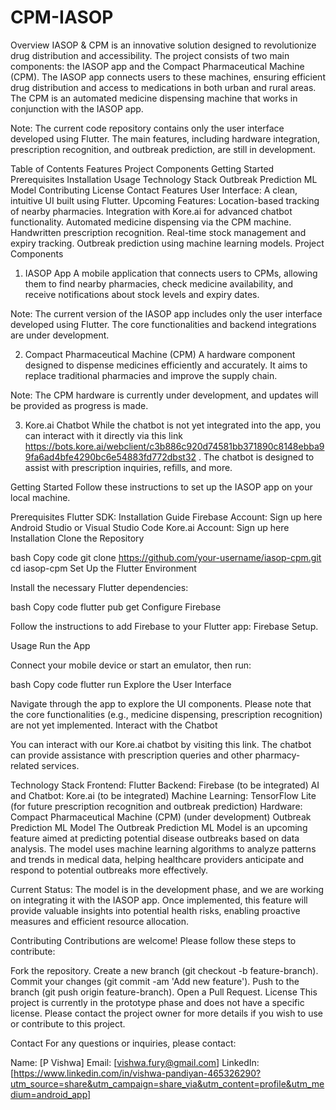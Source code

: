 # CPM-IASOP
Overview
IASOP & CPM is an innovative solution designed to revolutionize drug distribution and accessibility. The project consists of two main components: the IASOP app and the Compact Pharmaceutical Machine (CPM). The IASOP app connects users to these machines, ensuring efficient drug distribution and access to medications in both urban and rural areas. The CPM is an automated medicine dispensing machine that works in conjunction with the IASOP app.

Note: The current code repository contains only the user interface developed using Flutter. The main features, including hardware integration, prescription recognition, and outbreak prediction, are still in development.

Table of Contents
Features
Project Components
Getting Started
Prerequisites
Installation
Usage
Technology Stack
Outbreak Prediction ML Model
Contributing
License
Contact
Features
User Interface: A clean, intuitive UI built using Flutter.
Upcoming Features:
Location-based tracking of nearby pharmacies.
Integration with Kore.ai for advanced chatbot functionality.
Automated medicine dispensing via the CPM machine.
Handwritten prescription recognition.
Real-time stock management and expiry tracking.
Outbreak prediction using machine learning models.
Project Components
1. IASOP App
A mobile application that connects users to CPMs, allowing them to find nearby pharmacies, check medicine availability, and receive notifications about stock levels and expiry dates.

Note: The current version of the IASOP app includes only the user interface developed using Flutter. The core functionalities and backend integrations are under development.

2. Compact Pharmaceutical Machine (CPM)
A hardware component designed to dispense medicines efficiently and accurately. It aims to replace traditional pharmacies and improve the supply chain.

Note: The CPM hardware is currently under development, and updates will be provided as progress is made.

3. Kore.ai Chatbot
While the chatbot is not yet integrated into the app, you can interact with it directly via this link https://bots.kore.ai/webclient/c3b886c920d74581bb371890c8148ebba99fa6ad4bfe4290bc6e54883fd772dbst32 . The chatbot is designed to assist with prescription inquiries, refills, and more.

Getting Started
Follow these instructions to set up the IASOP app on your local machine.

Prerequisites
Flutter SDK: Installation Guide
Firebase Account: Sign up here
Android Studio or Visual Studio Code
Kore.ai Account: Sign up here
Installation
Clone the Repository

bash
Copy code
git clone https://github.com/your-username/iasop-cpm.git
cd iasop-cpm
Set Up the Flutter Environment

Install the necessary Flutter dependencies:

bash
Copy code
flutter pub get
Configure Firebase

Follow the instructions to add Firebase to your Flutter app: Firebase Setup.

Usage
Run the App

Connect your mobile device or start an emulator, then run:

bash
Copy code
flutter run
Explore the User Interface

Navigate through the app to explore the UI components.
Please note that the core functionalities (e.g., medicine dispensing, prescription recognition) are not yet implemented.
Interact with the Chatbot

You can interact with our Kore.ai chatbot by visiting this link. The chatbot can provide assistance with prescription queries and other pharmacy-related services.

Technology Stack
Frontend: Flutter
Backend: Firebase (to be integrated)
AI and Chatbot: Kore.ai (to be integrated)
Machine Learning: TensorFlow Lite (for future prescription recognition and outbreak prediction)
Hardware: Compact Pharmaceutical Machine (CPM) (under development)
Outbreak Prediction ML Model
The Outbreak Prediction ML Model is an upcoming feature aimed at predicting potential disease outbreaks based on data analysis. The model uses machine learning algorithms to analyze patterns and trends in medical data, helping healthcare providers anticipate and respond to potential outbreaks more effectively.

Current Status: The model is in the development phase, and we are working on integrating it with the IASOP app. Once implemented, this feature will provide valuable insights into potential health risks, enabling proactive measures and efficient resource allocation.

Contributing
Contributions are welcome! Please follow these steps to contribute:

Fork the repository.
Create a new branch (git checkout -b feature-branch).
Commit your changes (git commit -am 'Add new feature').
Push to the branch (git push origin feature-branch).
Open a Pull Request.
License
This project is currently in the prototype phase and does not have a specific license. Please contact the project owner for more details if you wish to use or contribute to this project.

Contact
For any questions or inquiries, please contact:

Name: [P Vishwa]
Email: [vishwa.fury@gmail.com]
LinkedIn: [https://www.linkedin.com/in/vishwa-pandiyan-465326290?utm_source=share&utm_campaign=share_via&utm_content=profile&utm_medium=android_app]
